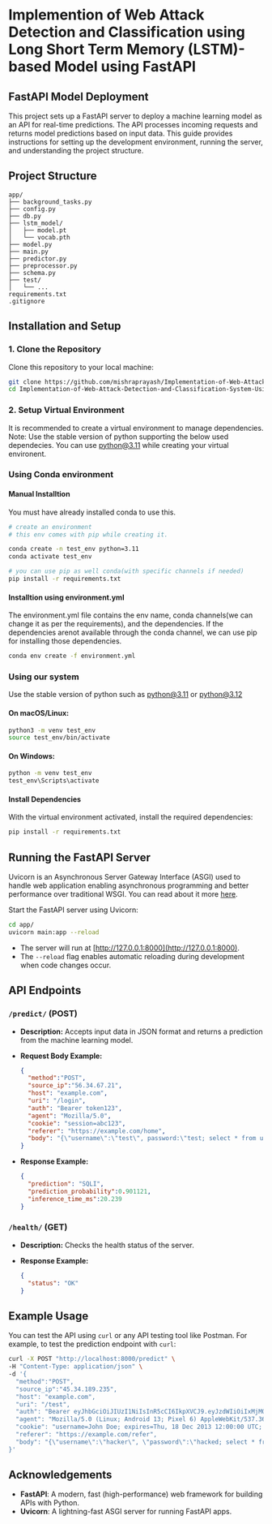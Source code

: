 
# Implemention of Web Attack Detection and Classification using Long Short Term Memory (LSTM)-based Model using FastAPI


##  FastAPI Model Deployment 

This project sets up a FastAPI server to deploy a machine learning model as an API for real-time predictions. The API processes incoming requests and returns model predictions based on input data. This guide provides instructions for setting up the development environment, running the server, and understanding the project structure.

## Project Structure

```
app/
├── background_tasks.py    
├── config.py               
├── db.py                  
├── lstm_model/            
│   ├── model.pt           
│   └── vocab.pth          
├── model.py               
├── main.py                
├── predictor.py          
├── preprocessor.py        
├── schema.py                         
├── test/                 
│   └── ...                
requirements.txt 
.gitignore  
```

## Installation and Setup

### 1. Clone the Repository

Clone this repository to your local machine:

```bash
git clone https://github.com/mishraprayash/Implementation-of-Web-Attack-Detection-and-Classification-System-Using-LSTM
cd Implementation-of-Web-Attack-Detection-and-Classification-System-Using-LSTM
```

### 2. Setup Virtual Environment

It is recommended to create a virtual environment to manage dependencies. Note: Use the stable version of python supporting the below used dependecies. You can use python@3.11 while creating your virtual environent.


### Using Conda environment

#### Manual Installtion

You must have already installed conda to use this.

```bash
# create an environment
# this env comes with pip while creating it.

conda create -n test_env python=3.11 
conda activate test_env

# you can use pip as well conda(with specific channels if needed)
pip install -r requirements.txt 

```

#### Installtion using environment.yml 

The environment.yml file contains the env name, conda channels(we can change it as per the requirements), and the dependencies. If the dependencies arenot available through the conda channel, we can use pip for installing those dependencies.

```bash
conda env create -f environment.yml 

```

### Using our system

Use the stable version of python such as python@3.11 or python@3.12
#### On macOS/Linux:

```bash
python3 -m venv test_env
source test_env/bin/activate
```

#### On Windows:

```bash
python -m venv test_env
test_env\Scripts\activate
```

#### Install Dependencies

With the virtual environment activated, install the required dependencies:

```bash
pip install -r requirements.txt
```


## Running the FastAPI Server

Uvicorn is an Asynchronous Server Gateway Interface (ASGI) used to handle web application enabling asynchronous programming and better performance over traditional WSGI. You can read about it more [here](https://www.uvicorn.org/).

Start the FastAPI server using Uvicorn:

```bash
cd app/
uvicorn main:app --reload
```

- The server will run at [http://127.0.0.1:8000](http://127.0.0.1:8000).
- The `--reload` flag enables automatic reloading during development when code changes occur.

## API Endpoints

### `/predict/` (POST)
- **Description:** Accepts input data in JSON format and returns a prediction from the machine learning model.
- **Request Body Example:**

  ```json
  {
    "method":"POST",
    "source_ip":"56.34.67.21",
    "host": "example.com",
    "uri": "/login",
    "auth": "Bearer token123",
    "agent": "Mozilla/5.0",
    "cookie": "session=abc123",
    "referer": "https://example.com/home",
    "body": "{\"username\":\"test\", password:\"test; select * from users; -- OR '1'='1\"}"
  }
  ```

- **Response Example:**

  ```json
  {
    "prediction": "SQLI",
    "prediction_probability":0.901121,
    "inference_time_ms":20.239
  }
  ```

### `/health/` (GET)
- **Description:** Checks the health status of the server.
- **Response Example:**

  ```json
  {
    "status": "OK"
  }
  ```

## Example Usage

You can test the API using `curl` or any API testing tool like Postman. For example, to test the prediction endpoint with `curl`:

```bash
curl -X POST "http://localhost:8000/predict" \
-H "Content-Type: application/json" \
-d '{
  "method":"POST",
  "source_ip":"45.34.189.235",
  "host": "example.com",
  "uri": "/test",
  "auth": "Bearer eyJhbGciOiJIUzI1NiIsInR5cCI6IkpXVCJ9.eyJzdWIiOiIxMjM0NTY3ODkwIiwibmFtZSI6IkpvaG4gRG9lIiwiaWF0IjoxNTE2MjM5MDIyfQ.SflKxwRJSMeKKF2QT4fwpMeJf36POk6yJV_adQssw5c",
  "agent": "Mozilla/5.0 (Linux; Android 13; Pixel 6) AppleWebKit/537.36 (KHTML, like Gecko) Chrome/112.0.0.0 Mobile Safari/537.36",
  "cookie": "username=John Doe; expires=Thu, 18 Dec 2013 12:00:00 UTC; path=/",
  "referer": "https://example.com/refer",
  "body": "{\"username\":\"hacker\", \"password\":\"hacked; select * from user where user='admin' OR '1'='1' --\"}"
}'
```


## Acknowledgements

- **FastAPI**: A modern, fast (high-performance) web framework for building APIs with Python.
- **Uvicorn**: A lightning-fast ASGI server for running FastAPI apps.


